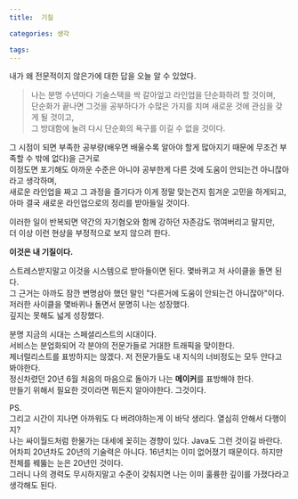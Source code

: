 ```yaml
---
title:  기질

categories: 생각

tags: 
---
```


  
내가 왜 전문적이지 않은가에 대한 답을 오늘 알 수 있었다.  
  
> 나는 분명 수년마다 기술스택을 싹 갈아엎고 라인업을 단순화하려 할 것이며,    
> 단순화가 끝나면 그것을 공부하다가 수많은 가지를 치며 새로운 것에 관심을 갖게 될 것이고,    
> 그 방대함에 눌려 다시 단순화의 욕구를 이길 수 없을 것이다.    
  
그 시점이 되면 부족한 공부량(배우면 배울수록 알아야 할게 많아지기 때문에 무조건 부족할 수 밖에 없다)을 근거로  
이정도면 포기해도 아까운 수준은 아니야 공부한게 다른 것에 도움이 안되는건 아니잖아라고 생각하며,  
새로운 라인업을 짜고 그 과정을 즐기다가 이게 정말 맞는건지 힘겨운 고민을 하게되고,  
아마 결국 새로운 라인업으로의 정리를 받아들일 것이다.  
  
이러한 일이 반복되면 약간의 자기혐오와 함께 강하던 자존감도 꺾여버리고 말지만,  
더 이상 이런 현상을 부정적으로 보지 않으려 한다.  
  
**이것은 내 기질이다.**  
  
스트레스받지말고 이것을 시스템으로 받아들이면 된다. 몇바퀴고 저 사이클을 돌면 된다.  
그 근거는 아까도 잠깐 변명삼아 했던 말인 "다른거에 도움이 안되는건 아니잖아"이다.  
저러한 사이클을 몇바퀴나 돌면서 분명히 나는 성장했다.  
깊지는 못해도 넓게 성장했다.  
  
분명 지금의 시대는 스페셜리스트의 시대이다.  
서비스는 분업화되어 각 분야의 전문가들로 거대한 트래픽을 맞이한다.  
제너럴리스트를 표방하지는 않겠다. 저 전문가들도 내 지식의 너비정도는 모두 안다고 봐야한다.  
정신차렸던 20년 6월 처음의 마음으로 돌아가 나는 **메이커**를 표방해야 한다.  
만들기 위해서 필요한 것이라면 뭐든지 알아야한다. 그것이다.  
  
  
PS.  
그리고 시간이 지나면 아까워도 다 버려야하는게 이 바닥 생리다. 열심히 안해서 다행이지?  
나는 싸이월드처럼 한물가는 대세에 꽂히는 경향이 있다. Java도 그런 것이길 바란다.  
어차피 20년차도 20년의 기술력은 아니다. 16년치는 이미 없어졌기 때문이다. 하지만 전체를 꿰뚫는 눈은 20년인 것이다.  
그러니 나의 경력도 무시하지말고 수준이 갖춰지면 나는 이미 훌륭한 깊이를 가졌다라고 생각해도 된다.  
